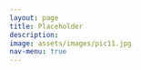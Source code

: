 ```yaml
---
layout: page
title: Placeholder
description: 
image: assets/images/pic11.jpg
nav-menu: true
---
```


